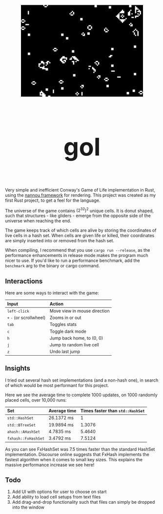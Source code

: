 <div align="center"> <img src="gol.webp" alt="screenshot" width="400"/> </div>
<div align="center" style="font-size: 40px;">

# gol

</div>
<br>

Very simple and inefficient Conway's Game of Life implementation in Rust, using the [nannou framework](__https://github.com/nannou-org/nannou__) for rendering. This project was created as my first Rust project, to get a feel for the language.

The universe of the game contains $(2^{32})^2$ unique cells. It is donut shaped, such that structures - like gliders - emerge from the opposite side of the universe when reaching the end.

The game keeps track of which cells are alive by storing the coordinates of live cells in a hash set. When cells are given life or killed, their coordinates are simply inserted into or removed from the hash set.

When compiling, I recommend that you use `cargo run --release`, as the performance enhancements in release mode makes the program much nicer to use. If you'd like to run a performance benchmark, add the `benchmark` arg to the binary or cargo command.

## Interactions

Here are some ways to interact with the game:

| Input                    | Action                       |
| :----------------------- | :--------------------------- |
| `left-click`             | Move view in mouse direction |
| `+` `-` (or scrollwheel) | Zooms in or out              |
| `tab`                    | Toggles stats                |
| `c`                      | Toggle dark mode             |
| `h`                      | Jump back home, to (0, 0)    |
| `j`                      | Jump to random live cell     |
| `z`                      | Undo last jump               |

## Insights

I tried out several hash set implementations (and a non-hash one), in search of which would be most performant for this project. 

Here we see the average time to complete 1000 updates, on 1000 randomly placed cells, over 10,000 runs:

| Set                 | Average time     | Times faster than `std::HashSet` |
| :------------------ | :--------------- | :------------------------------- |
| `std::HashSet`      | 26.1372 ms       | 1                                |
| `std::BTreeSet`     | 19.9894 ms       | 1.3076                           |
| `ahash::AHashSet`   | 4.7835 ms        | 5.4640                           |
| `fxhash::FxHashSet` | 3.4792 ms        | 7.5124                           |

As you can see FxHashSet was 7.5 times faster than the standard HashSet implementation. Discourse online suggests that FxHash implements the fastest algorithm when it comes to small key sizes. This explains the massive performance increase we see here!

## Todo

1. Add UI with options for user to choose on start
2. Add ability to load cell setups from text files
4. Add drag-and-drop functionality such that files can simply be dropped into the window
